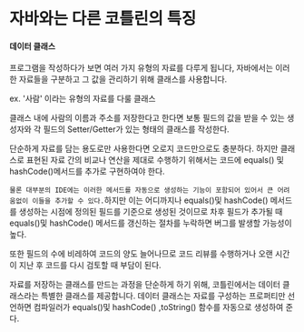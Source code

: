 # 자바와는 다른 코틀린의 특징



#### 데이터 클래스

프로그램을 작성하다가 보면 여러 가지 유형의 자료를 다루게 됩니다, 자바에서는 이러한 자료들을 구분하고 그 값을 관리하기 위해 클래스를 사용합니다.

ex. '사람' 이라는 유형의 자료를 다룰 클래스

클래스 내에 사람의 이름과 주소를 저장한다고 한다면 보통 필드의 값을 받을 수 있는 생성자와 각 필드의 Setter/Getter가 있는 형태의 클래스를 작성한다.

단순하게 자료를 담는 용도로만 사용한다면  오로지 코드만으로도 충분하다. 하지만 클래스로 표현된 자료 간의 비교나 연산을 제대로 수행하기 위해서는 코드에 equals() 및 hashCode()메서드를 추가로 구현하여야 한다.



`물론 대부분의 IDE에는 이러한 메서드를 자동으로 생성하는 기능이 포함되어 있어서 큰 어려움없이 이들을 추가할 수 있다.`하지만 이는 어디까지나 equals()및 hashCode() 메서드를 생성하는 시점에 정의된 필드를 기준으로 생성된 것이므로 차후 필드가 추가될 때  equals()및  hashCode() 메서드를 갱신하는 절차를 누락하면 버그를 발생할  가능성이 높다. 

또한 필드의 수에 비레하여 코드의 양도 늘어나므로 코드 리뷰를 수행하거나 오랜 시간이 지난 후 코드를 다시 검토할 때 부담이 된다.



자료를 저장하는 클래스를 만드는 과정을 단순하게 하기 위해, 코틀린에서는 데이터 클래스라는 특별한 클래스를 제공합니다. 데이터 클래스는 자료를 구성하는 프로퍼티만 선언하면 컴파일러가 equals()및  hashCode() ,toString() 함수를 자동으로 생성하여 준다.

